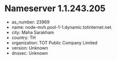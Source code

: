 # Nameserver 1.1.243.205

* as_number: 23969
* name: node-mvh.pool-1-1.dynamic.totinternet.net.
* city: Maha Sarakham
* country: TH
* organization: TOT Public Company Limited
* version: Unknown
* dnssec: Unknown
